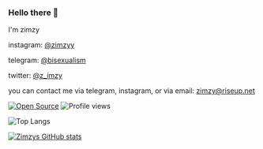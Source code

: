 ### Hello there 👋

I'm zimzy

instagram: [@zimzyy](https://instagram.com/zimzyy)

telegram: [@bisexualism](https://t.me/bisexualism)

twitter: [@z_imzy](https://twitter.com/z_imzy)

you can contact me via telegram, instagram, or via email: zimzy@riseup.net

[![Open Source](https://badges.frapsoft.com/os/v1/open-source.svg?v=103)](https://opensource.org/)
![Profile views](https://gpvc.arturio.dev/sluggish)

![Top Langs](https://github-readme-stats.vercel.app/api/top-langs/?username=sluggish&theme=tokyonight)

[![Zimzys GitHub stats](https://github-readme-stats.vercel.app/api?username=sluggish&theme=github_dark&show_icons=true)](https://github.com/sluggish)
